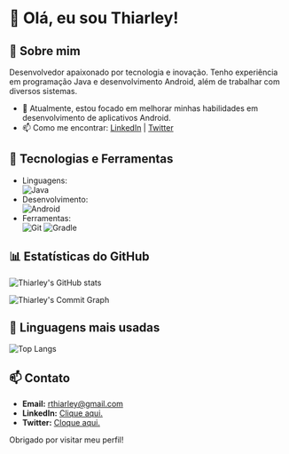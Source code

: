 # 👋 Olá, eu sou Thiarley!

## 🚀 Sobre mim
Desenvolvedor apaixonado por tecnologia e inovação. Tenho experiência em programação Java e desenvolvimento Android, além de trabalhar com diversos sistemas.

- 🌱 Atualmente, estou focado em melhorar minhas habilidades em desenvolvimento de aplicativos Android.
- 📫 Como me encontrar: [LinkedIn](https://www.linkedin.com/in/thiarley-rocha-50b46b319) | [Twitter](https://twitter.com/unknow)

## 🔧 Tecnologias e Ferramentas
- Linguagens:<br>![Java](https://img.shields.io/badge/Java-ED8B00?style=for-the-badge&logo=java&logoColor=white)
- Desenvolvimento:<br>![Android](https://img.shields.io/badge/Android-3DDC84?style=for-the-badge&logo=android&logoColor=white)
- Ferramentas:<br>![Git](https://img.shields.io/badge/Git-F05032?style=for-the-badge&logo=git&logoColor=white) ![Gradle](https://img.shields.io/badge/Gradle-02303A?style=for-the-badge&logo=gradle&logoColor=white)

## 📊 Estatísticas do GitHub
![Thiarley's GitHub stats](https://github-readme-stats.vercel.app/api?username=ThDev-only&show_icons=true&theme=radical)

![Thiarley's Commit Graph](https://github-readme-streak-stats.herokuapp.com/?user=ThDev-only&theme=radical)

## 🚀 Linguagens mais usadas
![Top Langs](https://github-readme-stats.vercel.app/api/top-langs/?username=ThDev-only&layout=compact&theme=radical)

## 📫 Contato
- **Email:** rthiarley@gmail.com
- **LinkedIn:** [Clique aqui.](https://www.linkedin.com/in/thiarley-rocha-50b46b319)
- **Twitter:** [Cloque aqui.](https://twitter.com/unknow)

Obrigado por visitar meu perfil!
